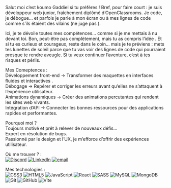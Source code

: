 Salut moi c’est koumo Gaddiel si tu préfères ! Bref, pour faire court : je suis développeur web junior, fraîchement diplômé d’OpenClassrooms.
Je code, je débogue… et parfois je parle à mon écran ou à mes lignes de code comme s’ils étaient des vilains (ne juge pas ).<br />

Ici, je te dévoile toutes mes compétences… comme si je me mettais à nu devant toi. Bon, peut-être pas complètement, mais tu as compris l’idée .
Et si tu es curieux et courageux, reste dans le coin… mais je te préviens : mets tes lunettes de soleil parce que tu vas voir des lignes de code qui pourraient presque te rendre aveugle.
Si tu veux continuer l’aventure, c’est à tes risques et périls.

Mes Comeptences :<br />
 Développement front-end → Transformer des maquettes en interfaces fluides et interactives .<br />
 Débogage → Repérer et corriger les erreurs avant qu’elles ne s’attaquent à l’expérience utilisateur.<br />
 Animations dynamiques → Créer des animations percutantes qui rendent les sites web vivants.<br />
 Intégration d’API → Connecter les bonnes ressources pour des applications rapides et performantes.<br />

Pourquoi moi ?<br />
 Toujours motivé et prêt à relever de nouveaux défis…<br />
 Expert en résolution de bugs.<br />
 Passionné par le design et l’UX, je m’efforce d’offrir des expériences utilisateur. <br />



Où me trouver ? :<br />
[![Discord](https://img.shields.io/badge/Discord-%237289DA.svg?logo=discord&logoColor=white)](https://discord.gg/qhCBdqR8) [![LinkedIn](https://img.shields.io/badge/LinkedIn-%230077B5.svg?logo=linkedin&logoColor=white)](https://linkedin.com/in/gaddielmb) [![email](https://img.shields.io/badge/Email-D14836?logo=gmail&logoColor=white)](mailto:gaddielmb@gmail.com) 

Mes technologies :<br />
![CSS3](https://img.shields.io/badge/css3-%231572B6.svg?style=for-the-badge&logo=css3&logoColor=white) ![HTML5](https://img.shields.io/badge/html5-%23E34F26.svg?style=for-the-badge&logo=html5&logoColor=white) ![JavaScript](https://img.shields.io/badge/javascript-%23323330.svg?style=for-the-badge&logo=javascript&logoColor=%23F7DF1E) ![React](https://img.shields.io/badge/react-%2320232a.svg?style=for-the-badge&logo=react&logoColor=%2361DAFB) ![SASS](https://img.shields.io/badge/SASS-hotpink.svg?style=for-the-badge&logo=SASS&logoColor=white) ![MySQL](https://img.shields.io/badge/mysql-4479A1.svg?style=for-the-badge&logo=mysql&logoColor=white) ![MongoDB](https://img.shields.io/badge/MongoDB-%234ea94b.svg?style=for-the-badge&logo=mongodb&logoColor=white) ![Git](https://img.shields.io/badge/git-%23F05033.svg?style=for-the-badge&logo=git&logoColor=white) ![GitHub](https://img.shields.io/badge/github-%23121011.svg?style=for-the-badge&logo=github&logoColor=white) ![Vite](https://img.shields.io/badge/vite-%23646CFF.svg?style=for-the-badge&logo=vite&logoColor=white)

<!-- Proudly created with GPRM ( https://gprm.itsvg.in ) -->
